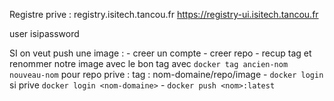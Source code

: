 Registre prive : 
registry.isitech.tancou.fr
https://registry-ui.isitech.tancou.fr

user
isipassword

SI on veut push une image : 
    - creer un compte
    - creer repo
    - recup tag et renommer notre image avec le bon tag avec  `docker tag ancien-nom
    nouveau-nom`
        pour repo prive : tag : nom-domaine/repo/image
    - `docker login `
            si prive `docker login <nom-domaine>`
    - `docker push <nom>:latest`


